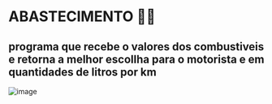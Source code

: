 # ABASTECIMENTO 🚗⛽

## programa que recebe o valores dos combustiveis e retorna a melhor escollha para o motorista e em quantidades de litros por km

![image](https://user-images.githubusercontent.com/105169530/171860686-b0798b78-0f3a-4537-8971-b4ddd7b3140a.png)
